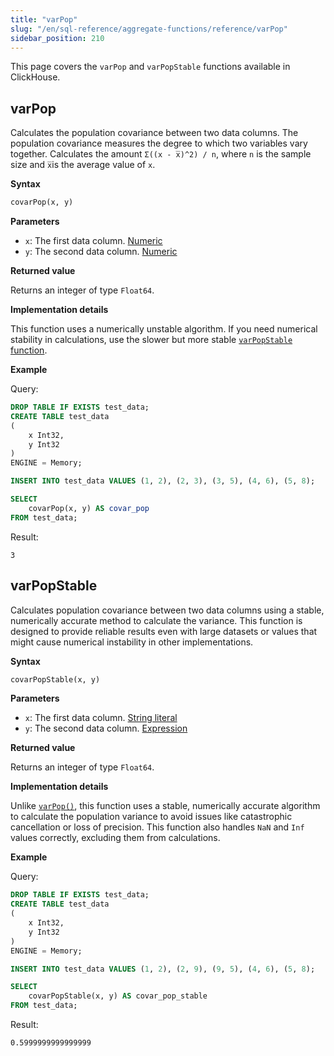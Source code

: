 ```yaml
---
title: "varPop"
slug: "/en/sql-reference/aggregate-functions/reference/varPop"
sidebar_position: 210
---
```


This page covers the `varPop` and `varPopStable` functions available in ClickHouse.

## varPop

Calculates the population covariance between two data columns. The population covariance measures the degree to which two variables vary together. Calculates the amount `Σ((x - x̅)^2) / n`, where `n` is the sample size and `x̅`is the average value of `x`.

**Syntax**

```sql
covarPop(x, y)
```

**Parameters**

- `x`: The first data column. [Numeric](../../../native-protocol/columns.md)
- `y`: The second data column. [Numeric](../../../native-protocol/columns.md)

**Returned value**

Returns an integer of type `Float64`.

**Implementation details**

This function uses a numerically unstable algorithm. If you need numerical stability in calculations, use the slower but more stable [`varPopStable` function](#varPopStable).

**Example**

Query:

```sql
DROP TABLE IF EXISTS test_data;
CREATE TABLE test_data
(
    x Int32,
    y Int32
)
ENGINE = Memory;

INSERT INTO test_data VALUES (1, 2), (2, 3), (3, 5), (4, 6), (5, 8);

SELECT
    covarPop(x, y) AS covar_pop
FROM test_data;
```

Result:

```response
3
```

## varPopStable

Calculates population covariance between two data columns using a stable, numerically accurate method to calculate the variance. This function is designed to provide reliable results even with large datasets or values that might cause numerical instability in other implementations.

**Syntax**

```sql
covarPopStable(x, y)
```

**Parameters**

- `x`: The first data column. [String literal](../../syntax#syntax-string-literal)
- `y`: The second data column. [Expression](../../syntax#syntax-expressions)

**Returned value**

Returns an integer of type `Float64`.

**Implementation details**

Unlike [`varPop()`](#varPop), this function uses a stable, numerically accurate algorithm to calculate the population variance to avoid issues like catastrophic cancellation or loss of precision. This function also handles `NaN` and `Inf` values correctly, excluding them from calculations.

**Example**

Query:

```sql
DROP TABLE IF EXISTS test_data;
CREATE TABLE test_data
(
    x Int32,
    y Int32
)
ENGINE = Memory;

INSERT INTO test_data VALUES (1, 2), (2, 9), (9, 5), (4, 6), (5, 8);

SELECT
    covarPopStable(x, y) AS covar_pop_stable
FROM test_data;
```

Result:

```response
0.5999999999999999
```
